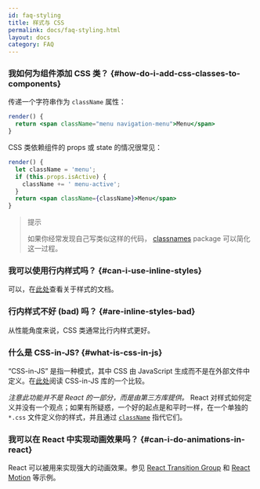 ```yaml
---
id: faq-styling
title: 样式与 CSS
permalink: docs/faq-styling.html
layout: docs
category: FAQ
---
```


### 我如何为组件添加 CSS 类？ {#how-do-i-add-css-classes-to-components}

传递一个字符串作为 `className` 属性：

```jsx
render() {
  return <span className="menu navigation-menu">Menu</span>
}
```

CSS 类依赖组件的 props 或 state 的情况很常见：

```jsx
render() {
  let className = 'menu';
  if (this.props.isActive) {
    className += ' menu-active';
  }
  return <span className={className}>Menu</span>
}
```

>提示
>
>如果你经常发现自己写类似这样的代码， [classnames](https://www.npmjs.com/package/classnames#usage-with-reactjs) package 可以简化这一过程。

### 我可以使用行内样式吗？ {#can-i-use-inline-styles}

可以，在[此处](/docs/dom-elements.html#style)查看关于样式的文档。

### 行内样式不好 (bad) 吗？ {#are-inline-styles-bad}

从性能角度来说，CSS 类通常比行内样式更好。

### 什么是 CSS-in-JS? {#what-is-css-in-js}

“CSS-in-JS” 是指一种模式，其中 CSS 由 JavaScript 生成而不是在外部文件中定义。在[此处](https://github.com/MicheleBertoli/css-in-js)阅读 CSS-in-JS 库的一个比较。

_注意此功能并不是 React 的一部分，而是由第三方库提供。_ React 对样式如何定义并没有一个观点；如果有所疑惑，一个好的起点是和平时一样，在一个单独的 `*.css` 文件定义你的样式，并且通过 [`className`](/docs/dom-elements.html#classname) 指代它们。

### 我可以在 React 中实现动画效果吗？ {#can-i-do-animations-in-react}

React 可以被用来实现强大的动画效果。参见 [React Transition Group](https://reactcommunity.org/react-transition-group/) 和 [React Motion](https://github.com/chenglou/react-motion) 等示例。
